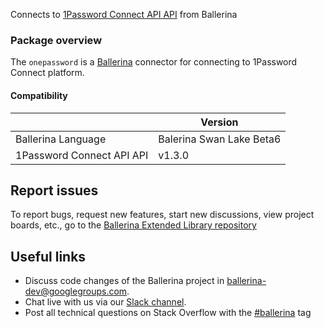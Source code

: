 
Connects to [1Password Connect API API](https://1password.com/) from Ballerina

### Package overview

The `onepassword` is a [Ballerina](https://ballerina.io/) connector for connecting to 1Password Connect platform.

#### Compatibility
|                           | Version                  |
|---------------------------|--------------------------|
| Ballerina Language        | Balerina Swan Lake Beta6 |
| 1Password Connect API API | v1.3.0                   |

## Report issues
To report bugs, request new features, start new discussions, view project boards, etc., go to the [Ballerina Extended Library repository](https://github.com/ballerina-platform/ballerina-extended-library)

## Useful links
- Discuss code changes of the Ballerina project in [ballerina-dev@googlegroups.com](mailto:ballerina-dev@googlegroups.com).
- Chat live with us via our [Slack channel](https://ballerina.io/community/slack/).
- Post all technical questions on Stack Overflow with the [#ballerina](https://stackoverflow.com/questions/tagged/ballerina) tag
